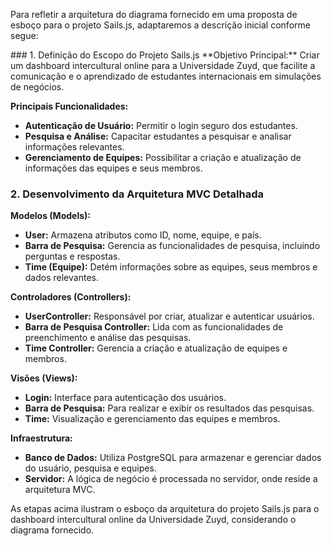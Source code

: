 Para refletir a arquitetura do diagrama fornecido em uma proposta de esboço para o projeto Sails.js, adaptaremos a descrição inicial conforme segue:
<div>
  <img src=""> 
<div/>
### 1. Definição do Escopo do Projeto Sails.js
**Objetivo Principal:** Criar um dashboard intercultural online para a Universidade Zuyd, que facilite a comunicação e o aprendizado de estudantes internacionais em simulações de negócios.

**Principais Funcionalidades:**
- **Autenticação de Usuário:** Permitir o login seguro dos estudantes.
- **Pesquisa e Análise:** Capacitar estudantes a pesquisar e analisar informações relevantes.
- **Gerenciamento de Equipes:** Possibilitar a criação e atualização de informações das equipes e seus membros.

### 2. Desenvolvimento da Arquitetura MVC Detalhada
**Modelos (Models):**
- **User:** Armazena atributos como ID, nome, equipe, e país.
- **Barra de Pesquisa:** Gerencia as funcionalidades de pesquisa, incluindo perguntas e respostas.
- **Time (Equipe):** Detém informações sobre as equipes, seus membros e dados relevantes.

**Controladores (Controllers):**
- **UserController:** Responsável por criar, atualizar e autenticar usuários.
- **Barra de Pesquisa Controller:** Lida com as funcionalidades de preenchimento e análise das pesquisas.
- **Time Controller:** Gerencia a criação e atualização de equipes e membros.

**Visões (Views):**
- **Login:** Interface para autenticação dos usuários.
- **Barra de Pesquisa:** Para realizar e exibir os resultados das pesquisas.
- **Time:** Visualização e gerenciamento das equipes e membros.

**Infraestrutura:**
- **Banco de Dados:** Utiliza PostgreSQL para armazenar e gerenciar dados do usuário, pesquisa e equipes.
- **Servidor:** A lógica de negócio é processada no servidor, onde reside a arquitetura MVC.

As etapas acima ilustram o esboço da arquitetura do projeto Sails.js para o dashboard intercultural online da Universidade Zuyd, considerando o diagrama fornecido.
